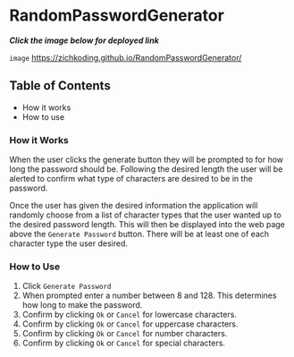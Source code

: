# RandomPasswordGenerator

**_Click the image below for deployed link_**

`image`
https://zichkoding.github.io/RandomPasswordGenerator/

## **Table of Contents**
* How it works
* How to use

### **How it Works**
When the user clicks the generate button they will be prompted to for how long the password should be. Following the desired length the user will be alerted to confirm what type of characters are desired to be in the password. 

Once the user has given the desired information the application will randomly choose from a list of character types that the user wanted up to the desired password length. This will then be displayed into the web page above the `Generate Password` button. There will be at least one of each character type the user desired.

### **How to Use**
1) Click `Generate Password`
2) When prompted enter a number between 8 and 128. This determines how long to make the password.
3) Confirm by clicking `Ok` or `Cancel` for lowercase characters.
4) Confirm by clicking `Ok` or `Cancel` for uppercase characters.
5) Confirm by clicking `Ok` or `Cancel` for number characters.
6) Confirm by clicking `Ok` or `Cancel` for special characters.